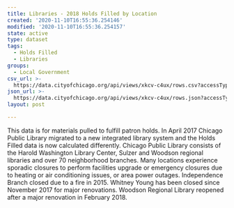 ```yaml
---
title: Libraries - 2018 Holds Filled by Location
created: '2020-11-10T16:55:36.254146'
modified: '2020-11-10T16:55:36.254157'
state: active
type: dataset
tags:
  - Holds Filled
  - Libraries
groups:
  - Local Government
csv_url: >-
  https://data.cityofchicago.org/api/views/xkcv-c4ux/rows.csv?accessType=DOWNLOAD
json_url: >-
  https://data.cityofchicago.org/api/views/xkcv-c4ux/rows.json?accessType=DOWNLOAD
layout: post

---
```

This data is for materials pulled to fulfill patron holds. In April 2017 Chicago Public Library migrated to a new integrated library system and the Holds Filled data is now calculated differently. Chicago Public Library consists of the Harold Washington Library Center, Sulzer and Woodson regional libraries and over 70 neighborhood branches. Many locations experience sporadic closures to perform facilities upgrade or emergency closures due to heating or air conditioning issues, or area power outages. Independence Branch closed due to a fire in 2015. Whitney Young has been closed since November 2017 for major renovations. Woodson Regional Library reopened after a major renovation in February 2018.
